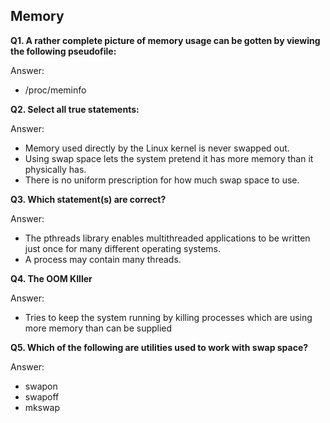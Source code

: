 ## Memory

**Q1. A rather complete picture of memory usage can be gotten by viewing the following pseudofile:**

Answer:
* /proc/meminfo

**Q2. Select all true statements:**

Answer:
* Memory used directly by the Linux kernel is never swapped out.
* Using swap space lets the system pretend it has more memory than it physically has.
* There is no uniform prescription for how much swap space to use.

**Q3. Which statement(s) are correct?**

Answer:
* The pthreads library enables multithreaded applications to be written just once for many different operating systems.
* A process may contain many threads.

**Q4. The OOM KIller**

Answer:
* Tries to keep the system running by killing processes which are using more memory than can be supplied

**Q5. Which of the following are utilities used to work with swap space?**

Answer:
* swapon
* swapoff
* mkswap

